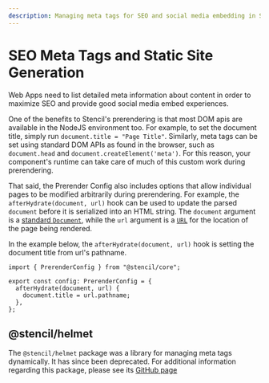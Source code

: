 ```yaml
---
description: Managing meta tags for SEO and social media embedding in Stencil Static Sites
---
```


# SEO Meta Tags and Static Site Generation

Web Apps need to list detailed meta information about content in order to maximize SEO and provide good social media embed experiences.

One of the benefits to Stencil's prerendering is that most DOM apis are available in the NodeJS environment too.
For example, to set the document title, simply run `document.title = "Page Title"`.
Similarly, meta tags can be set using standard DOM APIs as found in the browser, such as `document.head` and `document.createElement('meta')`.
For this reason, your component's runtime can take care of much of this custom work during prerendering.

That said, the Prerender Config also includes options that allow individual pages to be modified arbitrarily during prerendering.
For example, the `afterHydrate(document, url)` hook can be used to update the parsed `document` before it is serialized into an HTML string.
The `document` argument is a [standard `Document`](https://developer.mozilla.org/en-US/docs/Web/API/Document), while the `url` argument is a [`URL`](https://developer.mozilla.org/en-US/docs/Web/API/URL) for the location of the page being rendered.

In the example below, the `afterHydrate(document, url)` hook is setting the document title from url's pathname.

```tsx
import { PrerenderConfig } from "@stencil/core";

export const config: PrerenderConfig = {
  afterHydrate(document, url) {
    document.title = url.pathname;
  },
};
```

## @stencil/helmet

The `@stencil/helmet` package was a library for managing meta tags dynamically.
It has since been deprecated.
For additional information regarding this package, please see its [GitHub page](https://github.com/ionic-team/stencil-helmet)
